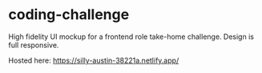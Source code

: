 # coding-challenge

High fidelity UI mockup for a frontend role take-home challenge.
Design is full responsive.

Hosted here: https://silly-austin-38221a.netlify.app/
